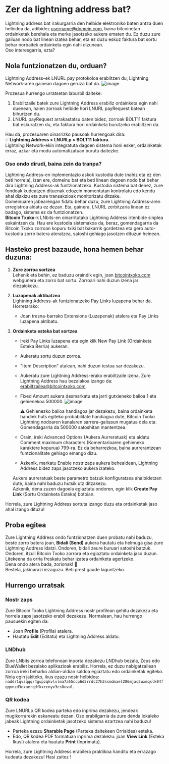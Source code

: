# Zer da lightning address bat?

Lightning address bat irakurgarria den helbide elektroniko baten antza duen helbidea da, adibidez username@domein.com, baina bitcoinetan ordainketak berehala eta merke jasotzeko aukera ematen du. Ez duzu zure gailuan nodo bat linean izatea behar, eta ez duzu eskuz faktura bat sortu behar norbaitek ordainketa egin nahi dizunean.  
Oso interesgarria, ezta?

## Nola funtzionatzen du, orduan?

Lightning Address-ek LNURL pay protokoloa erabiltzen du, Lightning Network-aren gainean dagoen geruza bat da. 
![image](https://github.com/user-attachments/assets/7b27efc0-d143-4351-8504-0ca215d79e7e)

Prozesua hurrengo urratsetan laburbil daiteke:

1. Erabiltzaile batek zure Lightning Address erabiliz ordainketa egin nahi duenean, haien zorroak helbide hori LNURL payRequest batean bihurtzen du.
2. LNURL payRequest arrakastatsu baten bidez, zorroak BOLT11 faktura bat eskuratzen du, eta faktura hori ordainketa burutzeko erabiltzen da.

Hau da, prozesuaren oinarrizko pausoak hurrengoak dira:  
💡 **Lightning Address > LNURLp > BOLT11 faktura.**  
Lightning Network-ekin integratuta dagoen sistema honi esker, ordainketak erraz, azkar eta modu automatizatuan burutu daitezke.

### Oso ondo dirudi, baina zein da tranpa?

Lightning Address-en inplementazio askok kustodia dute (nahiz eta ez den beti horrela), izan ere, domeinu bat eta beti linean dagoen nodo bat behar dira Lightning Address-ak funtzionatzeko. Kustodia sistema bat denez, zure fondoak kudeatzen dituenak edozein momentutan kontrolatu edo kendu ahal dizkizu eta zure transakzioak monitorizatu ditzake.  
Domeinuaren jabearengan fidatu behar duzu, zure Lightning Address-aren erregistroa aldatu ez dezan. Eta, gainera, LNURL zerbitzaria linean ez badago, sistema ez da funtzionatzen.  
**Bitcoin Txoko**-k LNbits-en oinarritutako Lightning Address irtenbide sinplea eskaintzen du. Hau ere kustodia sistemakoa da, beraz, gomendagarria da Bitcoin Txoko zorroan kopuru txiki bat bakarrik gordetzea eta gero auto-kustodia zorro batera ateratzea, satoshi gehiago jasotzen dituzun heinean.

## Hasteko prest bazaude, hona hemen behar duzuna:

1. **Zure zorroa sortzea**  
   Lehenik eta behin, ez baduzu oraindik egin, joan [bitcointxoko.com](https://bitcointxoko.com) webgunera eta zorro bat sortu. Zorroari nahi duzun izena jar diezaiokezu.

2. **Luzapenak aktibatzea**  
   Lightning Address-ak funtzionatzeko Pay Links luzapena behar da. Horretarako:
   - Joan tresna-barrako Extensions (Luzapenak) atalera eta Pay Links luzapena aktibatu.

3. **Ordainketa esteka bat sortzea**
   - Ireki Pay Links luzapena eta egin klik New Pay Link (Ordainketa Esteka Berria) aukeran.
   - Aukeratu sortu duzun zorroa.
   - "Item Description" atalean, nahi duzun testua sar dezakezu.
   - Aukeratu zure Lightning Address-erako erabiltzaile izena. Zure Lightning Address hau bezalakoa izango da: erabiltzailea@bitcointxoko.com.
   - Fixed Amount aukera desmarkatu eta jarri gutxieneko balioa 1 eta gehienekoa 500000.
   ![image](https://github.com/user-attachments/assets/42429f3a-4141-42da-b0dd-ef0557c83b79)

     ⚠️ Gehienezko balioa handiagoa jar dezakezu, baina ordainketa handiek huts egiteko probabilitate handiagoa dute, Bitcoin Txoko Lightning nodoaren kanalaren sarrera-gaitasun mugatua dela eta. Gomendagarria da 500000 satoshitan mantentzea.
   - Orain, ireki Advanced Options (Aukera Aurreratuak) eta aldatu Comment maximum characters (Komentarioaren gehieneko karaktere kopurua) 799-ra. Ez da beharrezkoa, baina aurrerantzean funtzionalitate gehiago emango dizu.
   - Azkenik, markatu Enable nostr zaps aukera behealdean, Lightning Address bidez zaps jasotzeko aukera izateko.

   Aukera aurreratuak beste parametro batzuk konfiguratzea ahalbidetzen dute, baina nahi baduzu hutsik utz ditzakezu.  
   Azkenik, dena zuzen dagoela egiaztatu ondoren, egin klik **Create Pay Link** (Sortu Ordainketa Esteka) botoian.

Horrela, zure Lightning Address sortuta izango duzu eta ordainketak jaso ahal izango dituzu!

## Proba egitea

Zure Lightning Address ondo funtzionatzen duen probatu nahi baduzu, beste zorro batera joan, **Bidali (Send)** aukera hautatu eta helmuga gisa zure Lightning Address idatzi. Ondoren, bidali zeure buruari satoshi batzuk.  
Ondoren, itzuli Bitcoin Txoko zorrora eta egiaztatu ordainketa jaso duzun. Litekeena da orria freskatu behar izatea ordainketa agertzeko.  
Dena ondo atera bada, zorionak! 🥳  
Bestela, jakinarazi iezaguzu. Beti prest gaude laguntzeko.

## Hurrengo urratsak

### Nostr zaps
Zure Bitcoin Txoko Lightning Address nostr profilean gehitu dezakezu eta horrela zaps jasotzeko erabil dezakezu. Normalean, hau hurrengo pausuekin egiten da:
- Joan **Profile** (Profila) atalera.
- Hautatu **Edit** (Editatu) eta Lightning Address aldatu.

### LNDhub
Zure LNbits zorroa telefonoan inporta dezakezu LNDhub bezala, Zeus edo BlueWallet bezalako aplikazioak erabiliz. Horrela, ez duzu nabigatzailean zorroa ireki beharko aldian-aldian saldoa egiaztatu edo ordainketak egiteko.  
Nola egin jakiteko, ikus ezazu nostr helbidea: `naddr1qvzqqqr4gupzqkvlvlma7a55ccp6d5rrdc27h3ssmdmael286mjaq5uxmqslk04fqqxnzd3exuerqdfkxccnyv3cs0uvul`.

### QR kodea
Zure LNURLp QR kodea parteka edo inprima dezakezu, jendeak mugikorrarekin eskaneatu dezan. Oso erabilgarria da zure denda lokaleko jabeak Lightning ordainketak jasotzeko sistema ezartzea nahi baduzu!
- Parteka ezazu **Sharable Page** (Parteka daitekeen Orrialdea) esteka.
- Edo, QR kodea PDF formatuan inprima dezakezu: joan **View Link** (Esteka Ikusi) atalera eta hautatu **Print** (Inprimatu).

Horrela, zure Lightning Address erabilera praktikoa handitu eta errazago kudeatu dezakezu! Hasi zaitez !
